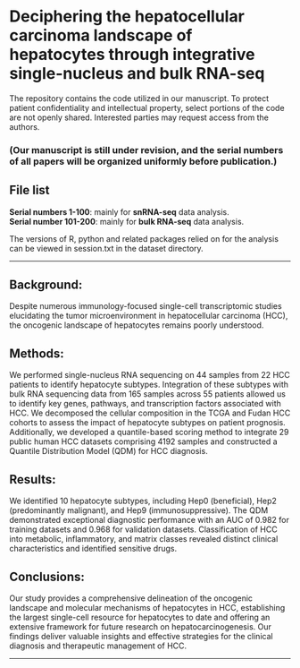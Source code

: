 # Deciphering the hepatocellular carcinoma landscape of hepatocytes through integrative single-nucleus and bulk RNA-seq
The repository contains the code utilized in our manuscript. To protect patient confidentiality and intellectual property, select portions of the code are not openly shared. Interested parties may request access from the authors.

### (Our manuscript is still under revision, and the serial numbers of all papers will be organized uniformly before publication.)
## File list
**Serial numbers 1-100**: mainly for **snRNA-seq** data analysis.   
**Serial number 101-200**: mainly for **bulk RNA-seq** data analysis.

The versions of R, python and related packages relied on for the analysis can be viewed in session.txt in the dataset directory.
  
  
---
## Background:
Despite numerous immunology-focused single-cell transcriptomic studies elucidating the tumor microenvironment in hepatocellular carcinoma (HCC), the oncogenic landscape of hepatocytes remains poorly understood.

## Methods:
We performed single-nucleus RNA sequencing on 44 samples from 22 HCC patients to identify hepatocyte subtypes. Integration of these subtypes with bulk RNA sequencing data from 165 samples across 55 patients allowed us to identify key genes, pathways, and transcription factors associated with HCC. We decomposed the cellular composition in the TCGA and Fudan HCC cohorts to assess the impact of hepatocyte subtypes on patient prognosis. Additionally, we developed a quantile-based scoring method to integrate 29 public human HCC datasets comprising 4192 samples and constructed a Quantile Distribution Model (QDM) for HCC diagnosis.

## Results:
We identified 10 hepatocyte subtypes, including Hep0 (beneficial), Hep2 (predominantly malignant), and Hep9 (immunosuppressive). The QDM demonstrated exceptional diagnostic performance with an AUC of 0.982 for training datasets and 0.968 for validation datasets. Classification of HCC into metabolic, inflammatory, and matrix classes revealed distinct clinical characteristics and identified sensitive drugs.

## Conclusions:
Our study provides a comprehensive delineation of the oncogenic landscape and molecular mechanisms of hepatocytes in HCC, establishing the largest single-cell resource for hepatocytes to date and offering an extensive framework for future research on hepatocarcinogenesis. Our findings deliver valuable insights and effective strategies for the clinical diagnosis and therapeutic management of HCC.

---
## 


